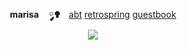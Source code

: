 <p align="center">
  <br> <b>marisaㅤ ༘✟</b>ㅤ<a href="https://pastes.cc/crest">abt</a>  <a href="https://retrospring.net/lacerate">retrospring</a>  <a href="">guestbook</a>
  <br><a href="https://www.last.fm/user/IHateMemphis"><img src="https://lastfm-recently-played.vercel.app/api?user=IHateMemphis&width=350&count=5&show_user=header&loved=true&header_style=normal_stats&bg_color=0000"></a>
  </div>
</p>
